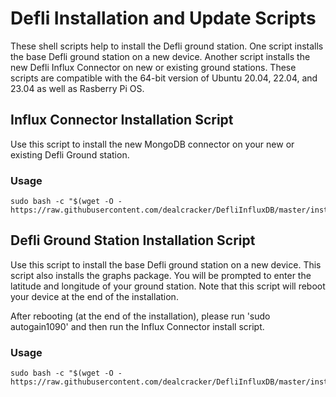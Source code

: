 # Defli Installation and Update Scripts
These shell scripts help to install the Defli ground station. One script installs the base Defli ground station on a new device. Another script installs the new Defli Influx Connector on new or existing ground stations. These scripts are compatible with the 64-bit version of Ubuntu 20.04, 22.04, and 23.04 as well as Rasberry Pi OS.

## Influx Connector Installation Script
Use this script to install the new MongoDB connector on your new or existing Defli Ground station.

### Usage
```
sudo bash -c "$(wget -O - https://raw.githubusercontent.com/dealcracker/DefliInfluxDB/master/installInflux.sh)"
```
	
## Defli Ground Station Installation Script
Use this script to install the base Defli ground station on a new device. This script also installs the graphs package. You will be prompted to enter the latitude and longitude of your ground station. Note that this script will reboot your device at the end of the installation. 

After rebooting (at the end of the installation), please run 'sudo autogain1090' and then run the Influx Connector install script.

### Usage
```
sudo bash -c "$(wget -O - https://raw.githubusercontent.com/dealcracker/DefliInfluxDB/master/installDefli.sh)"
```
